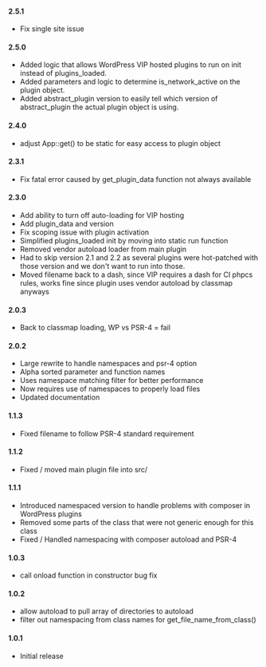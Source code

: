 #### 2.5.1
* Fix single site issue

#### 2.5.0
* Added logic that allows WordPress VIP hosted plugins to run on init instead of plugins_loaded.
* Added parameters and logic to determine is_network_active on the plugin object.
* Added abstract_plugin version to easily tell which version of abstract_plugin the actual plugin object is using.

#### 2.4.0
* adjust App::get() to be static for easy access to plugin object

#### 2.3.1
* Fix fatal error caused by get_plugin_data function not always available

#### 2.3.0
* Add ability to turn off auto-loading for VIP hosting
* Add plugin_data and version
* Fix scoping issue with plugin activation
* Simplified plugins_loaded init by moving into static run function
* Removed vendor autoload loader from main plugin
* Had to skip version 2.1 and 2.2 as several plugins were hot-patched with those version and we don't want to run into those.
* Moved filename back to a dash, since VIP requires a dash for CI phpcs rules, works fine since plugin uses vendor autoload by classmap anyways

#### 2.0.3
* Back to classmap loading, WP vs PSR-4 = fail

#### 2.0.2
* Large rewrite to handle namespaces and psr-4 option
* Alpha sorted parameter and function names
* Uses namespace matching filter for better performance
* Now requires use of namespaces to properly load files
* Updated documentation

#### 1.1.3
* Fixed filename to follow PSR-4 standard requirement

#### 1.1.2
* Fixed / moved main plugin file into src/

#### 1.1.1
* Introduced namespaced version to handle problems with composer in WordPress plugins
* Removed some parts of the class that were not generic enough for this class
* Fixed / Handled namespacing with composer autoload and PSR-4

#### 1.0.3
* call onload function in constructor bug fix

#### 1.0.2
* allow autoload to pull array of directories to autoload
* filter out namespacing from class names for get_file_name_from_class()

#### 1.0.1
* Initial release